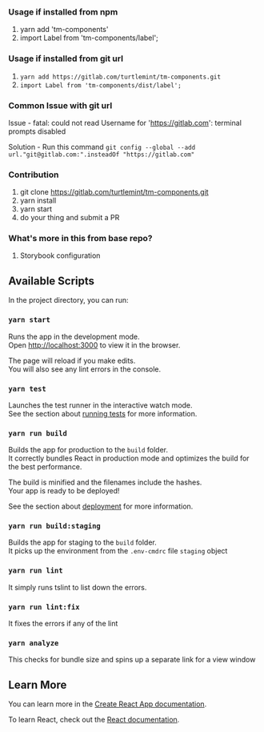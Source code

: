 ### Usage if installed from npm
1. yarn add 'tm-components'
2. import Label from 'tm-components/label';

### Usage if installed from git url

1. `yarn add https://gitlab.com/turtlemint/tm-components.git`
2. `import Label from 'tm-components/dist/label';`

### Common Issue with git url

Issue - fatal: could not read Username for 'https://gitlab.com': terminal prompts disabled

Solution - Run this command `git config --global --add url."git@gitlab.com:".insteadOf "https://gitlab.com"`

### Contribution

1. git clone https://gitlab.com/turtlemint/tm-components.git
2. yarn install
3. yarn start
4. do your thing and submit a PR


### What's more in this from base repo?

1. Storybook configuration

## Available Scripts

In the project directory, you can run:

### `yarn start`

Runs the app in the development mode.<br>
Open [http://localhost:3000](http://localhost:3000) to view it in the browser.

The page will reload if you make edits.<br>
You will also see any lint errors in the console.

### `yarn test`

Launches the test runner in the interactive watch mode.<br>
See the section about [running tests](https://facebook.github.io/create-react-app/docs/running-tests) for more information.

### `yarn run build`

Builds the app for production to the `build` folder.<br>
It correctly bundles React in production mode and optimizes the build for the best performance.

The build is minified and the filenames include the hashes.<br>
Your app is ready to be deployed!

See the section about [deployment](https://facebook.github.io/create-react-app/docs/deployment) for more information.


### `yarn run build:staging`

Builds the app for staging to the `build` folder. <br>
It picks up the environment from the `.env-cmdrc` file `staging` object

### `yarn run lint`

It simply runs tslint to list down the errors.

### `yarn run lint:fix`

It fixes the errors if any of the lint


### `yarn analyze`

This checks for bundle size and spins up a separate link for a view window

## Learn More

You can learn more in the [Create React App documentation](https://facebook.github.io/create-react-app/docs/getting-started).

To learn React, check out the [React documentation](https://reactjs.org/).
